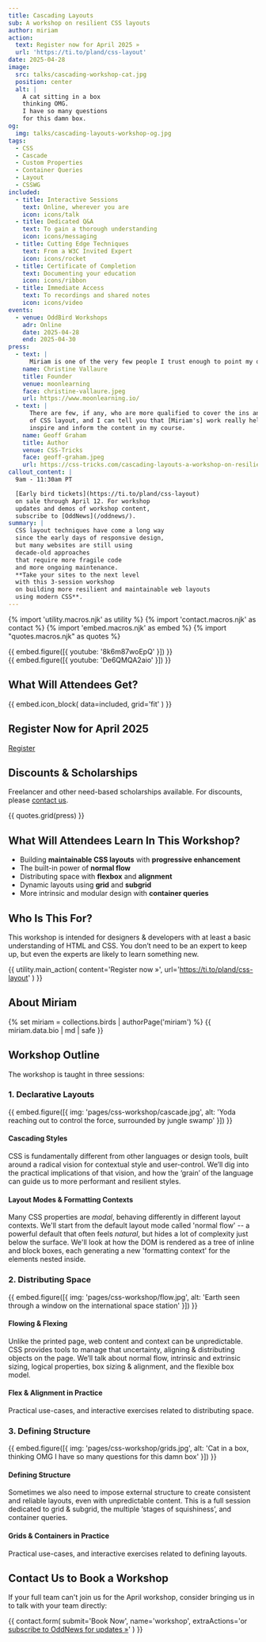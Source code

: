 ```yaml
---
title: Cascading Layouts
sub: A workshop on resilient CSS layouts
author: miriam
action:
  text: Register now for April 2025 »
  url: 'https://ti.to/pland/css-layout'
date: 2025-04-28
image:
  src: talks/cascading-workshop-cat.jpg
  position: center
  alt: |
    A cat sitting in a box
    thinking OMG.
    I have so many questions
    for this damn box.
og:
  img: talks/cascading-layouts-workshop-og.jpg
tags:
  - CSS
  - Cascade
  - Custom Properties
  - Container Queries
  - Layout
  - CSSWG
included:
  - title: Interactive Sessions
    text: Online, wherever you are
    icon: icons/talk
  - title: Dedicated Q&A
    text: To gain a thorough understanding
    icon: icons/messaging
  - title: Cutting Edge Techniques
    text: From a W3C Invited Expert
    icon: icons/rocket
  - title: Certificate of Completion
    text: Documenting your education
    icon: icons/ribbon
  - title: Immediate Access
    text: To recordings and shared notes
    icon: icons/video
events:
  - venue: OddBird Workshops
    adr: Online
    date: 2025-04-28
    end: 2025-04-30
press:
  - text: |
      Miriam is one of the very few people I trust enough to point my own students toward. She gets the “why” as much as the “how,” and makes learning CSS feel genuinely empowering.
    name: Christine Vallaure
    title: Founder
    venue: moonlearning
    face: christine-vallaure.jpeg
    url: https://www.moonlearning.io/
  - text: |
      There are few, if any, who are more qualified to cover the ins and outs
      of CSS layout, and I can tell you that [Miriam's] work really helped
      inspire and inform the content in my course.
    name: Geoff Graham
    title: Author
    venue: CSS-Tricks
    face: geoff-graham.jpeg
    url: https://css-tricks.com/cascading-layouts-a-workshop-on-resilient-css-layouts/
callout_content: |
  9am - 11:30am PT

  [Early bird tickets](https://ti.to/pland/css-layout)
  on sale through April 12. For workshop
  updates and demos of workshop content,
  subscribe to [OddNews](/oddnews/).
summary: |
  CSS layout techniques have come a long way
  since the early days of responsive design,
  but many websites are still using
  decade-old approaches
  that require more fragile code
  and more ongoing maintenance.
  **Take your sites to the next level
  with this 3-session workshop
  on building more resilient and maintainable web layouts
  using modern CSS**.
---
```


{% import 'utility.macros.njk' as utility %}
{% import 'contact.macros.njk' as contact %}
{% import 'embed.macros.njk' as embed %}
{% import "quotes.macros.njk" as quotes %}

<div id="workshop-video">
  {{ embed.figure([{ youtube: '8k6m87woEpQ' }]) }}
</div>

<div id="workshop-video">
  {{ embed.figure([{ youtube: 'De6QMQA2aio' }]) }}
</div>

## What Will Attendees Get?

{{ embed.icon_block(
  data=included,
  grid='fit'
) }}

## Register Now for April 2025

<script src="https://js.tito.io/v2" async></script>
<script>
  window.tito = window.tito ||
    function() {
      (tito.q = tito.q || []).push(arguments);
    };
  tito('on:widget:loaded',function(){
     document.getElementById('tito-registration-fallback').setAttribute('hidden', 'hidden');
  });
</script>

<a href="https://ti.to/pland/css-layout" id="tito-registration-fallback">Register</a>
<tito-widget event="pland/css-layout"></tito-widget>

## Discounts & Scholarships

Freelancer and other
need-based scholarships available.
For discounts,
please [contact us].

[contact us]: /contact/

{{ quotes.grid(press) }}

## What Will Attendees Learn In This Workshop?

- Building **maintainable CSS layouts** with **progressive enhancement**
- The built-in power of **normal flow**
- Distributing space with **flexbox** and **alignment**
- Dynamic layouts using **grid** and **subgrid**
- More intrinsic and modular design with **container queries**

## Who Is This For?

This workshop is intended for designers & developers
with at least a basic understanding of HTML and CSS.
You don’t need to be an expert to keep up,
but even the experts are likely to learn something new.

{{ utility.main_action(
  content='Register now »',
  url='https://ti.to/pland/css-layout'
) }}

## About Miriam

{% set miriam = collections.birds | authorPage('miriam') %}
{{ miriam.data.bio | md | safe }}

## Workshop Outline

The workshop is taught in three sessions:

### 1. Declarative Layouts

{{ embed.figure([{
  img: 'pages/css-workshop/cascade.jpg',
  alt: 'Yoda reaching out to control the force, surrounded by jungle swamp'
}]) }}

#### Cascading Styles

CSS is fundamentally different
from other languages or design tools,
built around a radical vision
for contextual style and user-control.
We’ll dig into the practical implications of that vision,
and how the ‘grain’ of the language
can guide us to more performant and resilient styles.

#### Layout Modes & Formatting Contexts

Many CSS properties are _modal_,
behaving differently in different layout contexts.
We'll start from the default layout mode
called 'normal flow' --
a powerful default
that often feels _natural_,
but hides a lot of complexity just below the surface.
We'll look at how the DOM is rendered
as a tree of inline and block boxes,
each generating a new 'formatting context'
for the elements nested inside.

### 2. Distributing Space

{{ embed.figure([{
  img: 'pages/css-workshop/flow.jpg',
  alt: 'Earth seen through a window on the international space station'
}]) }}

#### Flowing & Flexing

Unlike the printed page,
web content and context can be unpredictable.
CSS provides tools to manage that uncertainty,
aligning & distributing objects on the page.
We’ll talk about normal flow,
intrinsic and extrinsic sizing,
logical properties,
box sizing & alignment,
and the flexible box model.

#### Flex & Alignment in Practice

Practical use-cases,
and interactive exercises related to distributing space.

### 3. Defining Structure

{{ embed.figure([{
  img: 'pages/css-workshop/grids.jpg',
  alt: 'Cat in a box, thinking OMG I have so many questions for this damn box'
}]) }}

#### Defining Structure

Sometimes we also need to impose external structure
to create consistent and reliable layouts,
even with unpredictable content.
This is a full session dedicated to grid & subgrid,
the multiple ‘stages of squishiness’,
and container queries.

#### Grids & Containers in Practice

Practical use-cases,
and interactive exercises related to defining layouts.

## Contact Us to Book a Workshop

If your full team can't join us for
the April workshop, consider bringing
us in to talk with your team directly:

{{ contact.form(
  submit='Book Now',
  name='workshop',
  extraActions='or [subscribe to OddNews for updates »](/oddnews/)'
) }}
